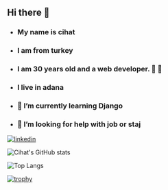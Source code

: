 ## Hi there 👋

-  ### My name is cihat 
- ### I am from turkey 
- ### I am 30 years old and a web developer. :star2: :star2:
- ### I live in adana






- ### 🌱 I’m currently learning  Django

- ### 🤔 I’m looking for help with  job or staj

 






[![linkedin](https://img.shields.io/badge/Linkedin-000000?style=for-the-badge&logo=Linkedin&logoColor=white)](https://www.linkedin.com/in/cihat-%C3%A7opur-ba13a924a/)


![Cihat's GitHub stats](https://github-readme-stats.vercel.app/api?username=CihatCOPUR&show_icons=true&theme=cobalt)


![Top Langs](https://github-readme-stats.vercel.app/api/top-langs/?username=CihatCOPUR)



[![trophy](https://github-profile-trophy.vercel.app/?username=CihatCOPUR)](https://github.com/CihatCOPUR/github-profile-trophy)
